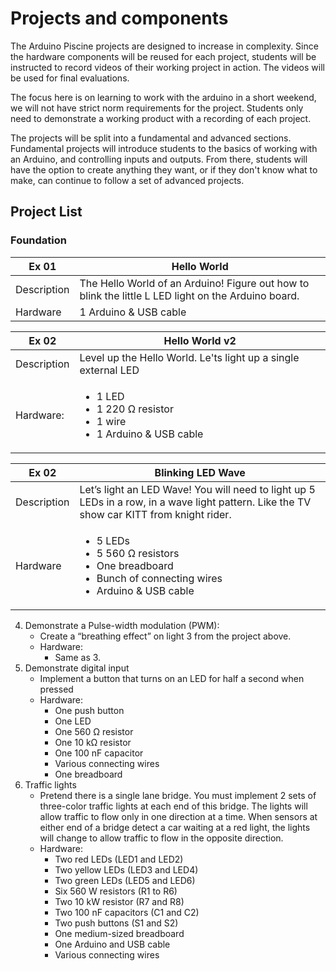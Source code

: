 # Projects and components
The Arduino Piscine projects are designed to increase in complexity. Since the hardware components will be reused for each project, students will be instructed to record videos of their working project in action. The videos will be used for final evaluations.

The focus here is on learning to work with the arduino in a short weekend, we will not have strict norm requirements for the project. Students only need to demonstrate a working  product with a recording of each project.

The projects will be split into a fundamental and advanced sections. Fundamental projects will introduce students to the basics of working with an Arduino, and controlling inputs and outputs. From there, students will have the option to create anything they want, or if they don't know what to make, can continue to follow a set of advanced projects.

## Project List

### Foundation
| Ex 01 | Hello World |
| ------| ----------- |
| Description | The Hello World of an Arduino! Figure out how to blink the little L LED light on the Arduino board. |
| Hardware | 1 Arduino & USB cable |

| Ex 02 | Hello World v2 |
| ----- | -------------- |
| Description | Level up the Hello World. Le'ts light up a single external LED |
| Hardware: | <ul><li>1 LED</li><li>1 220 Ω resistor</li><li>1 wire</li><li>1 Arduino & USB cable</li></ul> |

| Ex 02 | Blinking LED Wave |
| ----- | ----------------- |
| Description | Let’s light an LED Wave! You will need to light up 5 LEDs in a row, in a wave light pattern. Like the TV show car KITT from knight rider. |
| Hardware | <ul><li>5 LEDs</li><li>5 560 Ω resistors</li><li>One breadboard</li><li>Bunch of connecting wires</li><li>Arduino & USB cable</li></ul> |
4. Demonstrate a Pulse-width modulation (PWM):
	* Create a “breathing effect” on light 3 from the project above.
	* Hardware:
		* Same as 3.
5. Demonstrate digital input
	* Implement a button that turns on an LED for half a second when pressed
	* Hardware:
		* One push button
		* One LED
		* One 560 Ω resistor
		* One 10 kΩ resistor
		* One 100 nF capacitor
		* Various connecting wires
		* One breadboard
6. Traffic lights
	* Pretend there is a single lane bridge. You must implement 2 sets of three-color traffic lights at each end of this bridge. The lights will allow traffic to flow only in one direction at a time. When sensors at either end of a bridge detect a car waiting at a red light, the lights will change to allow traffic to flow in the opposite direction.
	* Hardware:
		* Two red LEDs (LED1 and LED2)
		* Two yellow LEDs (LED3 and LED4)
		* Two green LEDs (LED5 and LED6)
		* Six 560 W resistors (R1 to R6)
		* Two 10 kW resistor (R7 and R8)
		* Two 100 nF capacitors (C1 and C2)
		* Two push buttons (S1 and S2)
		* One medium-sized breadboard
		* One Arduino and USB cable
		* Various connecting wires
